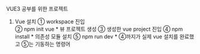 VUE3 공부를 위한 프로젝트


1. Vue 설치
  ① workspace 진입<br />
  ② npm init vue    * 뷰 프로젝트 생성
  ③ 생성한 vue project 진입
  ④ npm install     * 의존성 모듈 설치
  ⑤ npm run dev     * ④까지가 실제 vue 설치를 완료했고 ⑤는 기동하는 명령어

